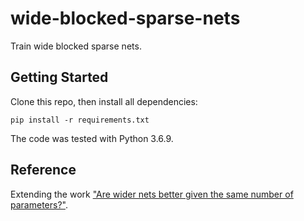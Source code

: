 # wide-blocked-sparse-nets

Train wide blocked sparse nets.

## Getting Started
Clone this repo, then install all dependencies:
```
pip install -r requirements.txt
```
The code was tested with Python 3.6.9.

## Reference
Extending the work ["Are wider nets better given the same number of parameters?"](https://arxiv.org/abs/2010.14495).
